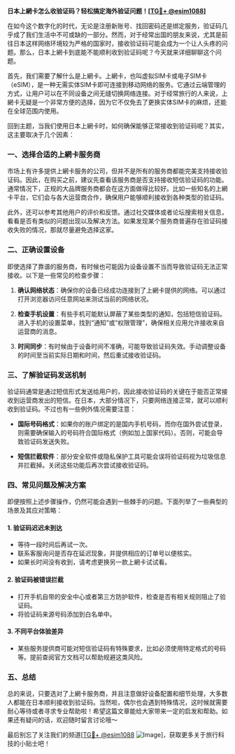 **日本上網卡怎么收验证码？轻松搞定海外验证问题！[[TG💪+ @esim1088](https://t.me/s/esim1088)]**

在如今这个数字化的时代，无论是注册新账号、找回密码还是绑定服务，验证码几乎成了我们生活中不可或缺的一部分。然而，对于经常出国的朋友来说，尤其是前往日本这样网络环境较为严格的国家时，接收验证码可能会成为一个让人头疼的问题。那么，日本上網卡到底能不能顺利收到验证码呢？今天就来详细聊聊这个问题。

首先，我们需要了解什么是上網卡。上網卡，也叫虚拟SIM卡或电子SIM卡（eSIM），是一种无需实体SIM卡即可连接到移动网络的服务。它通过云端管理的方式，让用户可以在不同设备之间无缝切换网络连接。对于经常旅行的人来说，上網卡无疑是一个非常方便的选择，因为它不仅免去了更换实体SIM卡的麻烦，还能在全球范围内使用。

回到主题，当我们使用日本上網卡时，如何确保能够正常接收到验证码呢？其实，这主要取决于几个因素：

### 一、选择合适的上網卡服务商

市场上有许多提供上網卡服务的公司，但并不是所有的服务商都能完美支持接收验证码。因此，在购买之前，建议先查看该服务商是否支持接收短信验证码的功能。通常情况下，正规的大品牌服务商都会在这方面做得比较好。比如一些知名的上網卡平台，它们会与各大运营商合作，确保用户能够顺利接收到各种类型的验证码。

此外，还可以参考其他用户的评价和反馈。通过社交媒体或者论坛搜索相关信息，看看是否有类似的问题出现以及解决方法。如果发现某个服务商普遍存在验证码接收失败的情况，那就尽量避免选择这家。

### 二、正确设置设备

即使选择了靠谱的服务商，有时候也可能因为设备设置不当而导致验证码无法正常接收。以下是一些常见的检查步骤：

1. **确认网络状态**：确保你的设备已经成功连接到了上網卡提供的网络。可以通过打开浏览器访问任意网站来测试当前的网络状况。
   
2. **检查手机设置**：有些手机可能默认屏蔽了某些类型的通知，包括短信验证码。进入手机的设置菜单，找到“通知”或“权限管理”，确保相关应用允许接收来自运营商的消息。

3. **时间同步**：有时候由于设备时间不准确，可能导致验证码失效。手动调整设备的时间至当前实际日期和时间，然后重试接收验证码。

### 三、了解验证码发送机制

验证码通常是通过短信形式发送给用户的，因此接收验证码的关键在于能否正常接收到运营商发出的短信。在日本，大部分情况下，只要网络连接正常，就可以顺利收到验证码。不过也有一些例外情况需要注意：

- **国际号码格式**：如果你的账户绑定的是国内手机号码，而你在国外尝试登录，则需要确保输入的号码符合国际格式（例如加上国家代码）。否则，可能会导致验证码发送失败。
  
- **短信拦截软件**：部分安全软件或隐私保护工具可能会误将验证码视为垃圾信息并拦截掉。关闭这些功能后再次尝试接收验证码。

### 四、常见问题及解决方案

即便按照上述步骤操作，仍然可能会遇到一些棘手的问题。下面列举了一些典型的场景及其应对策略：

#### 1. 验证码迟迟未到达
   - 等待一段时间后再试一次。
   - 联系客服询问是否存在延迟现象，并提供相应的订单号以便核实。
   - 如果长时间没有收到，请考虑更换另一款上網卡试试看。

#### 2. 验证码被错误拦截
   - 打开手机自带的安全中心或者第三方防护软件，检查是否有相关规则阻止了验证码。
   - 将验证码来源号码添加到白名单中。

#### 3. 不同平台体验差异
   - 某些服务提供商可能对短信验证码有特殊要求，比如必须使用特定格式的号码等。提前查阅官方文档可以帮助规避这类风险。

### 五、总结

总的来说，只要选对了上網卡服务商，并且注意做好设备配置和细节处理，大多数人都能在日本顺利接收到验证码。当然啦，偶尔也会遇到特殊情况，这时候就需要耐心等待或者寻求专业帮助啦！希望这篇文章能给大家带来一定的启发和帮助。如果还有疑问的话，欢迎随时留言讨论哦～

最后别忘了关注我们的频道[[TG💪+ @esim1088](https://t.me/s/esim1088) ![Image](https://i.postimg.cc/4NQfJmqS/Snipaste-2025-05-13-00-14-12.png)]，获取更多关于旅行科技的小贴士吧！